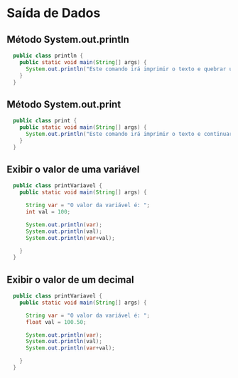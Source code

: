 # Saída de Dados

  ## Método System.out.println
 
  ```java
    public class println {
      public static void main(String[] args) {
        System.out.println("Este comando irá imprimir o texto e quebrar uma linha");
      }
    }
  ```
 
  ## Método System.out.print
  
  ```java
    public class print {
      public static void main(String[] args) {
        System.out.println("Este comando irá imprimir o texto e continuar na mesma linha");
      }
    }
  ```
  
  ## Exibir o valor de uma variável
  
  ```java
    public class printVariavel {
      public static void main(String[] args) {

        String var = "O valor da variável é: ";
        int val = 100;

        System.out.println(var);
        System.out.println(val);
        System.out.println(var+val);

      }
    }
  ```
  
  ## Exibir o valor de um decimal
  
  ```java
    public class printVariavel {
      public static void main(String[] args) {

        String var = "O valor da variável é: ";
        float val = 100.50;

        System.out.println(var);
        System.out.println(val);
        System.out.println(var+val);

      }
    }
  ```
  
